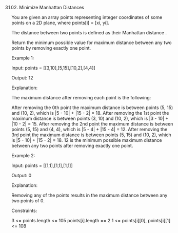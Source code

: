 3102. Minimize Manhattan Distances

You are given an array points representing integer coordinates of some points on a 2D plane, where points[i] = [xi, yi].

The distance between two points is defined as their 
Manhattan distance
.

Return the minimum possible value for maximum distance between any two points by removing exactly one point.

 

Example 1:

Input: points = [[3,10],[5,15],[10,2],[4,4]]

Output: 12

Explanation:

The maximum distance after removing each point is the following:

After removing the 0th point the maximum distance is between points (5, 15) and (10, 2), which is |5 - 10| + |15 - 2| = 18.
After removing the 1st point the maximum distance is between points (3, 10) and (10, 2), which is |3 - 10| + |10 - 2| = 15.
After removing the 2nd point the maximum distance is between points (5, 15) and (4, 4), which is |5 - 4| + |15 - 4| = 12.
After removing the 3rd point the maximum distance is between points (5, 15) and (10, 2), which is |5 - 10| + |15 - 2| = 18.
12 is the minimum possible maximum distance between any two points after removing exactly one point.

Example 2:

Input: points = [[1,1],[1,1],[1,1]]

Output: 0

Explanation:

Removing any of the points results in the maximum distance between any two points of 0.

 

Constraints:

3 <= points.length <= 105
points[i].length == 2
1 <= points[i][0], points[i][1] <= 108
